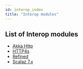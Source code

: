 ```yaml
---
id: interop_index
title: "Interop modules"
---
```


## List of Interop modules

* [Akka Http](interop_akka_http)
* [HTTP4s](interop_http4s)
* [Refined](interop_refined)
* [Scalaz 7.x](interop_scalaz_7x)
